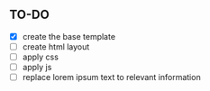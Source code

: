 ## TO-DO

- [x] create the base template 
- [ ] create html layout 
- [ ] apply css
- [ ] apply js 
- [ ] replace lorem ipsum text to relevant information